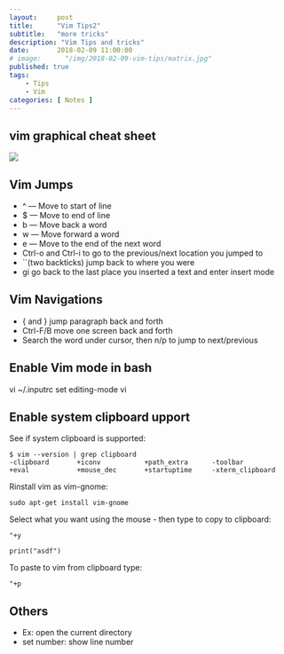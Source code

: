 ```yaml
---
layout:     post
title:      "Vim Tips2"
subtitle:   "more tricks"
description: "Vim Tips and tricks"
date:       2018-02-09 11:00:00
# image:      "/img/2018-02-09-vim-tips/matrix.jpg"
published: true
tags:
    - Tips
    - Vim
categories: [ Notes ]
---
```

## vim graphical cheat sheet

![](//img/2018-02-09-vim-tips/vi-vim-cheat-sheet.svg)
<!--more-->
## Vim Jumps

* ^ — Move to start of line
* $ — Move to end of line
* b — Move back a word
* w — Move forward a word
* e — Move to the end of the next word
* Ctrl-o and Ctrl-i to go to the previous/next location you jumped to
* ``(two backticks) jump back to where you were
* gi go back to the last place you inserted a text and enter insert mode

## Vim Navigations

* { and } jump paragraph back and forth
* Ctrl-F/B move one screen back and forth
* Search the word under cursor, then n/p to jump to next/previous 


## Enable Vim mode in bash
vi ~/.inputrc
set editing-mode vi

## Enable system clipboard upport

See if system clipboard is supported:     
```
$ vim --version | grep clipboard
-clipboard       +iconv           +path_extra      -toolbar
+eval            +mouse_dec       +startuptime     -xterm_clipboard
```

Rinstall vim as vim-gnome:   
```
sudo apt-get install vim-gnome
```
Select what you want using the mouse - then type to copy to clipboard:  
```
"+y
```

```
print("asdf")
```

To paste to vim from clipboard type:  
```
"+p
```
## Others
* Ex: open the current directory
* set number: show line number
